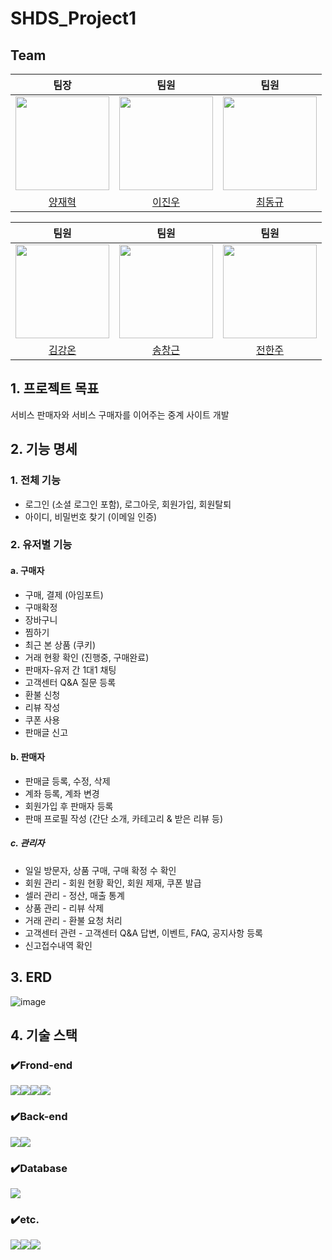 # SHDS_Project1

## Team
| 팀장 | 팀원 | 팀원 |
|:-:|:-:|:-:|
| <img src="https://avatars.githubusercontent.com/u/107400911?v=4" width="150" height="150"/> | <img src="https://avatars.githubusercontent.com/u/76528931?v=4" width="150" height="150"/> | <img src="https://avatars.githubusercontent.com/u/39136303?v=4" width="150" height="150"/> |
| [양재혁](https://github.com/Akkapda) | [이진우](https://github.com/dlehgus97) | [최동규](https://github.com/dongdongchoi) |

| 팀원 | 팀원 | 팀원 |
|:-:|:-:|:-:|
| <img src="https://avatars.githubusercontent.com/u/128129450?v=4" width="150" height="150"/> | <img src="https://avatars.githubusercontent.com/u/47552691?v=4" width="150" height="150"/> | <img src="https://avatars.githubusercontent.com/u/142489569?v=4" width="150" height="150"/> |
| [김강온](https://github.com/kimgo816) | [송창근](https://github.com/david8943) | [전한주](https://github.com/hanjucoding) |



## 1. 프로젝트 목표
서비스 판매자와 서비스 구매자를 이어주는 중계 사이트 개발

## 2. 기능 명세
### 1. 전체 기능
- 로그인 (소셜 로그인 포함), 로그아웃, 회원가입, 회원탈퇴
- 아이디, 비밀번호 찾기 (이메일 인증)

### 2. 유저별 기능
#### a. 구매자
- 구매, 결제 (아임포트)
- 구매확정
- 장바구니
- 찜하기
- 최근 본 상품 (쿠키)
- 거래 현황 확인 (진행중, 구매완료)
- 판매자-유저 간 1대1 채팅
- 고객센터 Q&A 질문 등록
- 환불 신청
- 리뷰 작성​
- 쿠폰 사용
- 판매글 신고
#### b. 판매자
- 판매글 등록, 수정, 삭제
- 계좌 등록, 계좌 변경
- 회원가입 후 판매자 등록
- 판매 프로필 작성 (간단 소개, 카테고리 & 받은 리뷰 등)
##### c. 관리자
- 일일 방문자, 상품 구매, 구매 확정 수 확인
- 회원 관리 - 회원 현황 확인, 회원 제재, 쿠폰 발급
- 셀러 관리 - 정산, 매출 통계
- 상품 관리 - 리뷰 삭제
- 거래 관리 - 환불 요청 처리
- 고객센터 관련 - 고객센터 Q&A 답변, 이벤트, FAQ, 공지사항 등록
- 신고접수내역 확인

## 3. ERD
![image](https://github.com/dlehgus97/SHDS_Project1/assets/47552691/9a18b028-43a5-4c3a-a90a-42640fee9e46)

## 4. 기술 스택
### ✔️Frond-end
<img src="https://img.shields.io/badge/html5-E34F26?style=for-the-badge&logo=html5&logoColor=white"><img src="https://img.shields.io/badge/css-1572B6?style=for-the-badge&logo=css3&logoColor=white"><img src="https://img.shields.io/badge/javascript-F7DF1E?style=for-the-badge&logo=javascript&logoColor=black"><img src="https://img.shields.io/badge/jquery-0769AD?style=for-the-badge&logo=jquery&logoColor=white">

### ✔️Back-end
<img src="https://img.shields.io/badge/java-007396?style=for-the-badge&logo=java&logoColor=white"><img src="https://img.shields.io/badge/spring-6DB33F?style=for-the-badge&logo=spring&logoColor=white">

### ✔️Database
<img src="https://img.shields.io/badge/mysql-4479A1?style=for-the-badge&logo=mysql&logoColor=white">

### ✔️etc.
<img src="https://img.shields.io/badge/bootstrap-7952B3?style=for-the-badge&logo=bootstrap&logoColor=white"><img src="https://img.shields.io/badge/github-181717?style=for-the-badge&logo=github&logoColor=white"><img src="https://img.shields.io/badge/git-F05032?style=for-the-badge&logo=git&logoColor=white">
